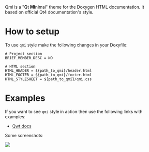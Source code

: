 Qmi is a "**Q**t **Mi**nimal" theme for the Doxygen HTML documentation.
It based on official Qt4 documentation's style.

# How to setup

To use `qmi` style make the following changes in your Doxyfile:

    # Project section
    BRIEF_MEMBER_DESC = NO
    
    # HTML section
    HTML_HEADER = ${path_to_qmi}/header.html
    HTML_FOOTER = ${path_to_qmi}/footer.html
    HTML_STYLESHEET = ${path_to_qmi}/qmi.css


# Examples

If you want to see `qmi` style in action then use the following links with examples:

* [Qwt docs](http://skozlovf.github.com/doxygen-qmi-style/qwt)


Some screenshots:

![](http://skozlovf.github.com/doxygen-qmi-style/qwt_classes.png)